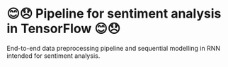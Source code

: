 #  😊😞 Pipeline for sentiment analysis in TensorFlow 😊😞

End-to-end data preprocessing pipeline and sequential modelling in RNN intended for sentiment analysis.
